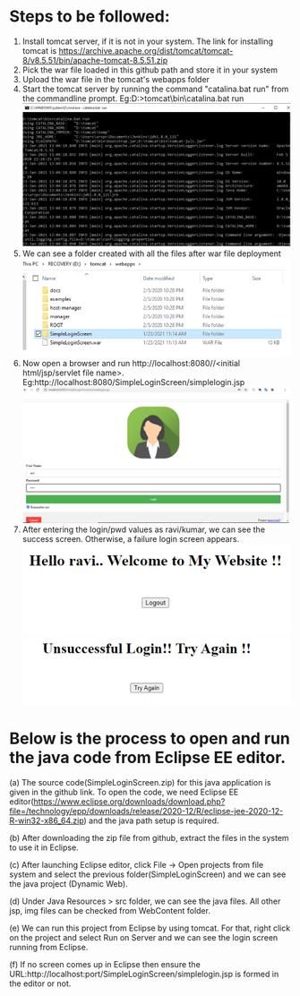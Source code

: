 # Steps to be followed:
1) Install tomcat server, if it is not in your system. The link for installing tomcat is https://archive.apache.org/dist/tomcat/tomcat-8/v8.5.51/bin/apache-tomcat-8.5.51.zip
2) Pick the war file loaded in this github path and store it in your system
3) Upload the war file in the tomcat's webapps folder
4) Start the tomcat server by running the command "catalina.bat run" from the commandline prompt. Eg:D:\>tomcat\bin\catalina.bat run
![Screenshot](tomcat.png)
5) We can see a folder created with all the files after war file deployment
![Screenshot](Folder.png)
6) Now open a browser and run http://localhost:8080/<war file name>/<initial html/jsp/servlet file name>. Eg:http://localhost:8080/SimpleLoginScreen/simplelogin.jsp
  ![Screenshot](login.png)
7) After entering the login/pwd values as ravi/kumar, we can see the success screen. Otherwise, a failure login screen appears.
![Screenshot](success.png)
![Screenshot](failure.png)

# Below is the process to open and run the java code from Eclipse EE editor.
(a) The source code(SimpleLoginScreen.zip) for this java application is given in the github link. To open the code, we need Eclipse EE editor(https://www.eclipse.org/downloads/download.php?file=/technology/epp/downloads/release/2020-12/R/eclipse-jee-2020-12-R-win32-x86_64.zip) and the java path setup is required.

(b) After downloading the zip file from github, extract the files in the system to use it in Eclipse.

(c) After launching Eclipse editor, click File -> Open projects from file system and select the previous folder(SimpleLoginScreen) and we can see the java project (Dynamic Web).

(d) Under Java Resources > src folder, we can see the java files. All other jsp, img files can be checked from WebContent folder.

(e) We can run this project from Eclipse by using tomcat. For that, right click on the project and select Run on Server and we can see the login screen running from Eclipse.

(f) If no screen comes up in Eclipse then ensure the URL:http://localhost:port/SimpleLoginScreen/simplelogin.jsp is formed in the editor or not.

